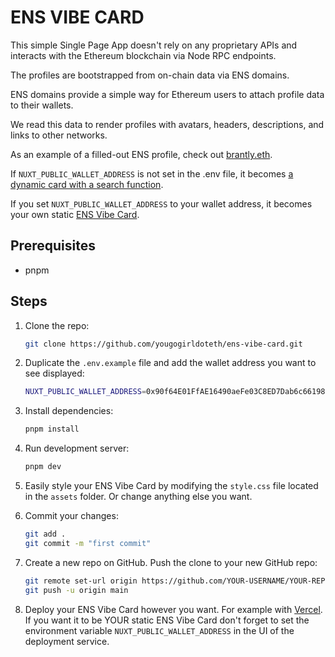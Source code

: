 # ENS VIBE CARD

This simple Single Page App doesn't rely on any proprietary APIs and interacts with the Ethereum blockchain via Node RPC endpoints.

The profiles are bootstrapped from on-chain data via ENS domains.

ENS domains provide a simple way for Ethereum users to attach profile data to their wallets.

We read this data to render profiles with avatars, headers, descriptions, and links to other networks.

As an example of a filled-out ENS profile, check out [brantly.eth](https://app.ens.domains/brantly.eth).

If `NUXT_PUBLIC_WALLET_ADDRESS` is not set in the .env file, it becomes [a dynamic card with a search function](https://vibes.scapes.xyz).

If you set `NUXT_PUBLIC_WALLET_ADDRESS` to your wallet address, it becomes your own static [ENS Vibe Card](https://me.worldcomputer.art).

## Prerequisites

- pnpm

## Steps

1. Clone the repo:
    ```sh
    git clone https://github.com/yougogirldoteth/ens-vibe-card.git
    ```

2. Duplicate the `.env.example` file and add the wallet address you want to see displayed:
    ```sh
    NUXT_PUBLIC_WALLET_ADDRESS=0x90f64E01FfAE16490aeFe03C8ED7Dab6c66198C3
    ```

3. Install dependencies:
    ```sh
    pnpm install
    ```

4. Run development server:
    ```sh
    pnpm dev
    ```

5. Easily style your ENS Vibe Card by modifying the `style.css` file located in the `assets` folder. Or change anything else you want.

6. Commit your changes:
    ```sh
    git add .
    git commit -m "first commit"
    ```

7. Create a new repo on GitHub. Push the clone to your new GitHub repo:
    ```sh
    git remote set-url origin https://github.com/YOUR-USERNAME/YOUR-REPOSITORY
    git push -u origin main
    ```

8. Deploy your ENS Vibe Card however you want. For example with [Vercel](https://vercel.com). If you want it to be YOUR static ENS Vibe Card don't forget to set the environment variable `NUXT_PUBLIC_WALLET_ADDRESS` in the UI of the deployment service.